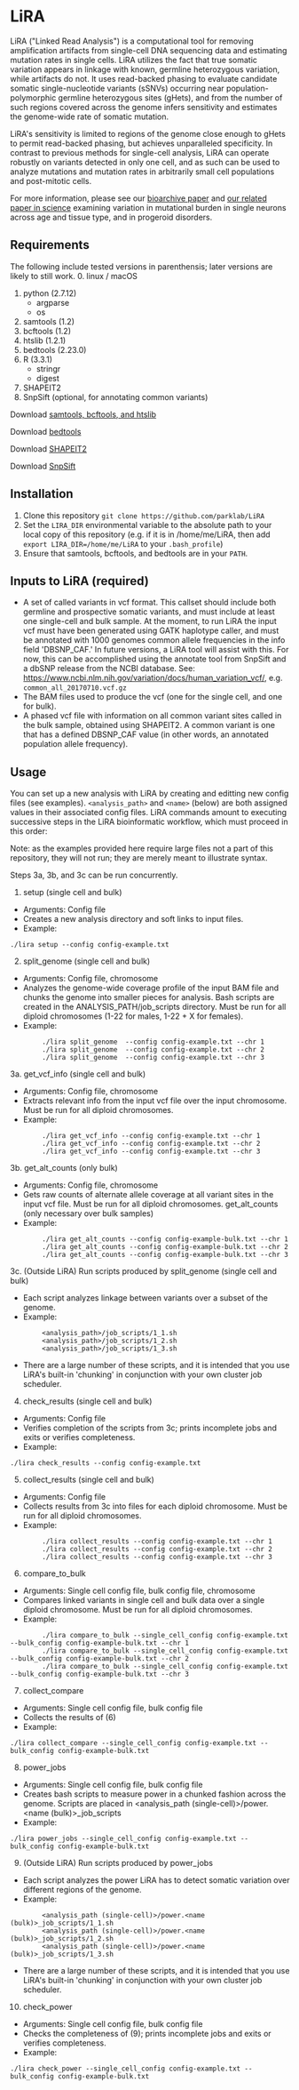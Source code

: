 # LiRA
LiRA ("Linked Read Analysis") is a computational tool for removing amplification artifacts from single-cell DNA sequencing data and estimating mutation rates in single cells. LiRA utilizes the fact that true somatic variation appears in linkage with known, germline heterozygous variation, while artifacts do not.  It uses read-backed phasing to evaluate candidate somatic single-nucleotide variants (sSNVs) occurring near population-polymorphic germline heterozygous sites (gHets), and from the number of such regions covered across the genome infers sensitivity and estimates the genome-wide rate of somatic mutation.  

LiRA's sensitivity is limited to regions of the genome close enough to gHets to permit read-backed phasing, but achieves unparalleled specificity.  In contrast to previous methods for single-cell analysis, LiRA can operate robustly on variants detected in only one cell, and as such can be used to analyze mutations and mutation rates in arbitrarily small cell populations and post-mitotic cells.

For more information, please see our [bioarchive paper](https://doi.org/10.1101/211169) and [our related paper in science](https://doi.org/10.1126/science.aao4426) examining variation in mutational burden in single neurons across age and tissue type, and in progeroid disorders.

## Requirements
The following include tested versions in parenthensis; later versions are likely to still work.
0. linux / macOS
1. python (2.7.12)
	+ argparse
	+ os
2. samtools (1.2)
3. bcftools (1.2)
4. htslib (1.2.1)
5. bedtools (2.23.0)
6. R (3.3.1)
	+ stringr
	+ digest
7. SHAPEIT2
8. SnpSift (optional, for annotating common variants)

Download [samtools, bcftools, and htslib](https://github.com/samtools)

Download [bedtools](https://github.com/arq5x/bedtools2/releases)

Download [SHAPEIT2](https://mathgen.stats.ox.ac.uk/genetics_software/shapeit/shapeit.html#download)

Download [SnpSift](http://snpeff.sourceforge.net/download.html)

## Installation
1. Clone this repository `git clone https://github.com/parklab/LiRA`
2. Set the `LIRA_DIR` environmental variable to the absolute path to your local copy of this repository (e.g. if it is in /home/me/LiRA, then add `export LIRA_DIR=/home/me/LiRA` to your `.bash_profile`)
3. Ensure that samtools, bcftools, and bedtools are in your `PATH`.

## Inputs to LiRA (required)
  * A set of called variants in vcf format.  This callset should include both germline and prospective somatic variants, and must include at least one single-cell and bulk sample.  At the moment, to run LiRA the input vcf must have been generated using GATK haplotype caller, and must be annotated with 1000 genomes common allele frequencies in the info field 'DBSNP_CAF.'  In future versions, a LiRA tool will assist with this.  For now, this can be accomplished using the annotate tool from SnpSift and a dbSNP release from the NCBI database.  See: https://www.ncbi.nlm.nih.gov/variation/docs/human_variation_vcf/, e.g. `common_all_20170710.vcf.gz`
  * The BAM files used to produce the vcf (one for the single cell, and one for bulk).
  * A phased vcf file with information on all common variant sites called in the bulk sample, obtained using SHAPEIT2. A common variant is one that has a defined DBSNP_CAF value (in other words, an annotated population allele frequency).

## Usage
You can set up a new analysis with LiRA by creating and editting new config files (see examples).  `<analysis_path>` and `<name>` (below) are both assigned values in their associated config files. LiRA commands amount to executing successive steps in the LiRA bioinformatic workflow, which must proceed in this order:

Note: as the examples provided here require large files not a part of this repository, they will not run; they are merely meant to illustrate syntax.

Steps 3a, 3b, and 3c can be run concurrently.

1. setup (single cell and bulk)
  * Arguments: Config file
  * Creates a new analysis directory and soft links to input files.
  * Example: 
```
./lira setup --config config-example.txt
```

2. split_genome (single cell and bulk)
  * Arguments: Config file, chromosome
  * Analyzes the genome-wide coverage profile of the input BAM file and chunks the genome into smaller pieces for analysis.  Bash scripts are created in the ANALYSIS_PATH/job_scripts directory. Must be run for all diploid chromosomes (1-22 for males, 1-22 + X for females).
  * Example: 
```
		./lira split_genome  --config config-example.txt --chr 1
		./lira split_genome  --config config-example.txt --chr 2
		./lira split_genome  --config config-example.txt --chr 3
```

3a. get_vcf_info (single cell and bulk)
  * Arguments: Config file, chromosome
  * Extracts relevant info from the input vcf file over the input chromosome.  Must be run for all diploid chromosomes.
  * Example: 
```
		./lira get_vcf_info --config config-example.txt --chr 1
		./lira get_vcf_info --config config-example.txt --chr 2
		./lira get_vcf_info --config config-example.txt --chr 3
```

3b. get_alt_counts (only bulk)
  * Arguments: Config file, chromosome
  * Gets raw counts of alternate allele coverage at all variant sites in the input vcf file. Must be run for all diploid chromosomes.
get_alt_counts (only necessary over bulk samples)
  * Example: 
```
		./lira get_alt_counts --config config-example-bulk.txt --chr 1
		./lira get_alt_counts --config config-example-bulk.txt --chr 2
		./lira get_alt_counts --config config-example-bulk.txt --chr 3
```

3c. (Outside LiRA) Run scripts produced by split_genome (single cell and bulk)
  * Each script analyzes linkage between variants over a subset of the genome.
  * Example:
```
		<analysis_path>/job_scripts/1_1.sh
		<analysis_path>/job_scripts/1_2.sh
		<analysis_path>/job_scripts/1_3.sh
```
  * There are a large number of these scripts, and it is intended that you use LiRA's built-in 'chunking' in conjunction with your own cluster job scheduler.

4. check_results (single cell and bulk)
  * Arguments: Config file
  * Verifies completion of the scripts from 3c; prints incomplete jobs and exits or verifies completeness.
  * Example:
```
./lira check_results --config config-example.txt
```

5. collect_results (single cell and bulk)
  * Arguments: Config file
  * Collects results from 3c into files for each diploid chromosome. Must be run for all diploid chromosomes.
  * Example: 
```
		./lira collect_results --config config-example.txt --chr 1
		./lira collect_results --config config-example.txt --chr 2
		./lira collect_results --config config-example.txt --chr 3
```

6. compare_to_bulk
  * Arguments: Single cell config file, bulk config file, chromosome
  * Compares linked variants in single cell and bulk data over a single diploid chromosome. Must be run for all diploid chromosomes.
  * Example: 
```
		./lira compare_to_bulk --single_cell_config config-example.txt  --bulk_config config-example-bulk.txt --chr 1      
		./lira compare_to_bulk --single_cell_config config-example.txt  --bulk_config config-example-bulk.txt --chr 2
		./lira compare_to_bulk --single_cell_config config-example.txt  --bulk_config config-example-bulk.txt --chr 3
```

7. collect_compare 
  * Arguments: Single cell config file, bulk config file
  * Collects the results of (6)
  * Example:
```
./lira collect_compare --single_cell_config config-example.txt --bulk_config config-example-bulk.txt
```

8. power_jobs
  * Arguments: Single cell config file, bulk config file
  * Creates bash scripts to measure power in a chunked fashion across the genome.  Scripts are placed in <analysis_path (single-cell)>/power.<name (bulk)>_job_scripts
  * Example: 
```
./lira power_jobs --single_cell_config config-example.txt --bulk_config config-example-bulk.txt
```

9. (Outside LiRA) Run scripts produced by power_jobs
  * Each script analyzes the power LiRA has to detect somatic variation over different regions of the genome.
  * Example:
```
		<analysis_path (single-cell)>/power.<name (bulk)>_job_scripts/1_1.sh
		<analysis_path (single-cell)>/power.<name (bulk)>_job_scripts/1_2.sh
		<analysis_path (single-cell)>/power.<name (bulk)>_job_scripts/1_3.sh
```
  * There are a large number of these scripts, and it is intended that you use LiRA's built-in 'chunking' in conjunction with your own cluster job scheduler.

10. check_power
  * Arguments: Single cell config file, bulk config file
  * Checks the completeness of (9); prints incomplete jobs and exits or verifies completeness.
  * Example: 
```
./lira check_power --single_cell_config config-example.txt --bulk_config config-example-bulk.txt
```
